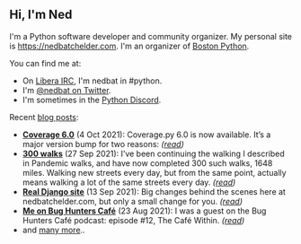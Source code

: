 <!--

Process this file with cog:

    $ python -m pip install -r requirements.pip
    $ python -m cogapp -r README.md

-->

## Hi, I'm Ned

I'm a Python software developer and community organizer.  My personal site is
https://nedbatchelder.com.  I'm an organizer of [Boston Python][bp].

You can find me at:

- On [Libera IRC][libera], I'm nedbat in #python.
- I'm [@nedbat on Twitter][twitter].
- I'm sometimes in the [Python Discord][discord].

Recent [blog posts][blog]:

<!-- [[[cog
    import datetime
    import cog
    import requests

    data = requests.get("https://nedbatchelder.com/summary.json").json()
    for entry in data["entries"][:4]:
        when = datetime.datetime.strptime(entry['when_iso'], "%Y%m%d")
        cog.outl(f"- **[{entry['title']}]({entry['url']})** ({when:%-d %b %Y}): {entry['description_text']} *([read]({entry['url']}))*")
    cog.outl("- and [many more][blog]..")

]]] -->
- **[Coverage 6.0](https://nedbatchelder.com/blog/202110/coverage_60.html)** (4 Oct 2021): Coverage.py 6.0 is now available. It’s a major version bump for two reasons: *([read](https://nedbatchelder.com/blog/202110/coverage_60.html))*
- **[300 walks](https://nedbatchelder.com/blog/202109/300_walks.html)** (27 Sep 2021): I’ve been continuing the walking I described in Pandemic walks, and have now completed 300 such walks, 1648 miles. Walking new streets every day, but from the same point, actually means walking a lot of the same streets every day. *([read](https://nedbatchelder.com/blog/202109/300_walks.html))*
- **[Real Django site](https://nedbatchelder.com/blog/202109/real_django_site.html)** (13 Sep 2021): Big changes behind the scenes here at nedbatchelder.com, but only a small change for you. *([read](https://nedbatchelder.com/blog/202109/real_django_site.html))*
- **[Me on Bug Hunters Café](https://nedbatchelder.com/blog/202108/me_on_bug_hunters_caf.html)** (23 Aug 2021): I was a guest on the Bug Hunters Café podcast: episode #12, The Café Within. *([read](https://nedbatchelder.com/blog/202108/me_on_bug_hunters_caf.html))*
- and [many more][blog]..
<!-- [[[end]]] -->

[twitter]: https://twitter.com/nedbat
[discord]: https://pythondiscord.com
[blog]: https://nedbatchelder.com/blog
[libera]: https://libera.chat
[bp]: https://bostonpython.com
